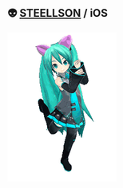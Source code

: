 ## 👽 [STEELLSON](https://t.me/empty4you) / iOS 
![](https://github.com/steellson/steellson/blob/main/2zGr.gif)
